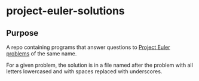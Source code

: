 # project-euler-solutions

## Purpose
A repo containing programs that answer questions to [Project Euler problems](https://projecteuler.net/archives) of the same name.

For a given problem, the solution is in a file named after the problem with all letters lowercased and with spaces replaced with underscores.
